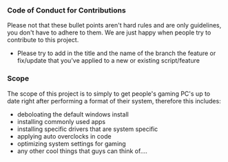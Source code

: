 ### Code of Conduct for Contributions

Please not that these bullet points aren't hard rules and are only guidelines, you don't have to adhere to them. We are just happy when people try to contribute to this project.

* Please try to add in the title and the name of the branch the feature or fix/update that you've applied to a new or existing script/feature

### Scope 

The scope of this project is to simply to get people's gaming PC's up to date right after performing a format of their system, therefore this includes:

* deboloating the default windows install
* installing commonly used apps 
* installing specific drivers that are system specific
* applying auto overclocks in code
* optimizing system settings for gaming
* any other cool things that guys can think of....
